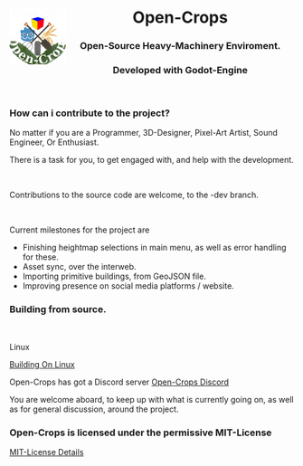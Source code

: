 <header>
    <img align="left" width="100" height="100" src="./Docs/Wiki/Logo/Open-Crops-Flag_Transparent_256.png">
    <h1>Open-Crops</h1>
    <h3>Open-Source Heavy-Machinery Enviroment.</h3>
    <h3>Developed with Godot-Engine</h3>
   </header>
   
   <contributions>
    <h3>How can i contribute to the project?</h3>
    <p>No matter if you are a Programmer, 3D-Designer, Pixel-Art Artist, Sound Engineer, Or Enthusiast.</p>
    <p>There is a task for you, to get engaged with, and help with the development.</p>
    <br><p>Contributions to the source code are welcome, to the -dev branch.</p>
    <br> <p>Current milestones for the project are</p>
     <ul>
      <li>Finishing heightmap selections in main menu, as well as error handling for these. </li>
      <li>Asset sync, over the interweb.</li>
      <li>Importing primitive buildings, from GeoJSON file.</li>
      <li>Improving presence on social media platforms / website.</li>
     </ul> 
    </contributions>
   
   <building>
    <h3>Building from source.</h3>
    <br><p>Linux</p>
    <a href="https://github.com/EramarkMedia/Open-Crops/blob/master/Docs/Workflow/Compiling_From_Source/Linux/Building_From_Source_Linux.pdf">Building On Linux</a>
   </building>
    
   
   <contact>
    <br><p>Open-Crops has got a Discord server <a href="https://discord.gg/VCgGnSdBQ7">Open-Crops Discord</a></p>
    <p>You are welcome aboard, to keep up with what is currently going on, as well as for general discussion, around the project.</p>
   </contact>
   
   <license>
    <h3>Open-Crops is licensed under the permissive MIT-License</h3>
    <a href="https://opensource.org/licenses/MIT">MIT-License Details</a>
   </license>
